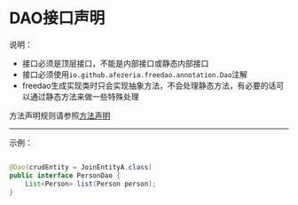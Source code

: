 # DAO接口声明

说明：

- 接口必须是顶层接口，不能是内部接口或静态内部接口
- 接口必须使用`io.github.afezeria.freedao.annotation.Dao`注解
- freedao生成实现类时只会实现抽象方法，不会处理静态方法，有必要的话可以通过静态方法来做一些特殊处理

方法声明规则请参照[方法声明](home.md#DAO方法声明)

--- 
示例：

```java

@Dao(crudEntity = JoinEntityA.class)
public interface PersonDao {
    List<Person> list(Person person);
}

```